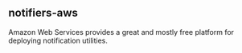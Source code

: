 ## notifiers-aws

Amazon Web Services provides a great and mostly free platform for deploying
notification utilities.

